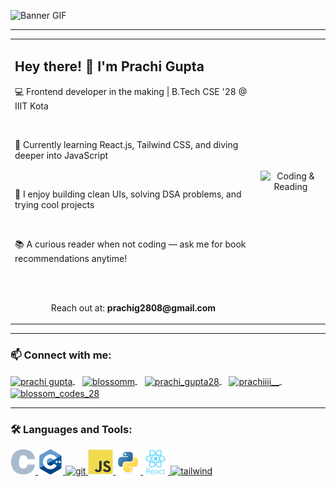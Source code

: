 ![Banner GIF](https://i.pinimg.com/originals/ee/e0/c1/eee0c1dc806da44930fc6eb26b94a737.gif)

---

<table>
  <tr>
    <td>

<h2>Hey there! 👋 I'm Prachi Gupta</h2>

<p>💻 Frontend developer in the making | B.Tech CSE '28 @ IIIT Kota</p>
<br/>
<p>🌱 Currently learning React.js, Tailwind CSS, and diving deeper into JavaScript</p>
<br/>
<p>🚀 I enjoy building clean UIs, solving DSA problems, and trying cool projects</p>
<br/>
<p>📚 A curious reader when not coding — ask me for book recommendations anytime!</p>
<br/><br/>
<p align="center">Reach out at: <strong>prachig2808@gmail.com</strong></p>

</td>

<td align="center">
  <img src="https://i.pinimg.com/736x/2f/8d/9b/2f8d9ba304fd2f47f6b4e2cc258fbb62.jpg" alt="Coding & Reading" width="250" />
</td>
  </tr>
</table>

---

### 📫 Connect with me:

<p align="left">
  <a href="https://www.linkedin.com/in/prachi-gupta-74122a324/" target="blank">
    <img align="center" src="https://raw.githubusercontent.com/rahuldkjain/github-profile-readme-generator/master/src/images/icons/Social/linked-in-alt.svg" alt="prachi gupta" height="30" width="40" />
  </a>&nbsp;&nbsp;

  <a href="https://www.codechef.com/users/blossomm" target="blank">
    <img align="center" src="https://cdn.jsdelivr.net/npm/simple-icons@3.1.0/icons/codechef.svg" alt="blossomm" height="30" width="40" />
  </a>&nbsp;&nbsp;

  <a href="https://codeforces.com/profile/prachi_gupta28" target="blank">
    <img align="center" src="https://raw.githubusercontent.com/rahuldkjain/github-profile-readme-generator/master/src/images/icons/Social/codeforces.svg" alt="prachi_gupta28" height="30" width="40" />
  </a>&nbsp;&nbsp;

  <a href="https://www.leetcode.com/prachiiii__" target="blank">
    <img align="center" src="https://raw.githubusercontent.com/rahuldkjain/github-profile-readme-generator/master/src/images/icons/Social/leet-code.svg" alt="prachiiii__" height="30" width="40" />
  </a>&nbsp;&nbsp;

  <a href="https://auth.geeksforgeeks.org/user/blossom_codes_28" target="blank">
    <img align="center" src="https://raw.githubusercontent.com/rahuldkjain/github-profile-readme-generator/master/src/images/icons/Social/geeks-for-geeks.svg" alt="blossom_codes_28" height="30" width="40" />
  </a>
</p>


---

### 🛠️ Languages and Tools:

<p align="left"> 
  <a href="https://www.cprogramming.com/" target="_blank" rel="noreferrer"> 
    <img src="https://raw.githubusercontent.com/devicons/devicon/master/icons/c/c-original.svg" alt="c" width="40" height="40"/> 
  </a> 
  <a href="https://www.w3schools.com/cpp/" target="_blank" rel="noreferrer"> 
    <img src="https://raw.githubusercontent.com/devicons/devicon/master/icons/cplusplus/cplusplus-original.svg" alt="cplusplus" width="40" height="40"/> 
  </a> 
  <a href="https://git-scm.com/" target="_blank" rel="noreferrer"> 
    <img src="https://www.vectorlogo.zone/logos/git-scm/git-scm-icon.svg" alt="git" width="40" height="40"/> 
  </a> 
  <a href="https://developer.mozilla.org/en-US/docs/Web/JavaScript" target="_blank" rel="noreferrer"> 
    <img src="https://raw.githubusercontent.com/devicons/devicon/master/icons/javascript/javascript-original.svg" alt="javascript" width="40" height="40"/> 
  </a> 
  <a href="https://www.python.org" target="_blank" rel="noreferrer"> 
    <img src="https://raw.githubusercontent.com/devicons/devicon/master/icons/python/python-original.svg" alt="python" width="40" height="40"/> 
  </a> 
  <a href="https://reactjs.org/" target="_blank" rel="noreferrer"> 
    <img src="https://raw.githubusercontent.com/devicons/devicon/master/icons/react/react-original-wordmark.svg" alt="react" width="40" height="40"/> 
  </a> 
  <a href="https://tailwindcss.com/" target="_blank" rel="noreferrer"> 
    <img src="https://www.vectorlogo.zone/logos/tailwindcss/tailwindcss-icon.svg" alt="tailwind" width="40" height="40"/> 
  </a> 
</p>
